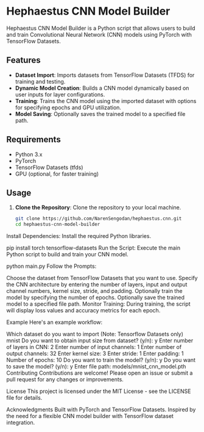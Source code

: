 # Hephaestus CNN Model Builder

Hephaestus CNN Model Builder is a Python script that allows users to build and train Convolutional Neural Network (CNN) models using PyTorch with TensorFlow Datasets.

## Features

- **Dataset Import**: Imports datasets from TensorFlow Datasets (TFDS) for training and testing.
- **Dynamic Model Creation**: Builds a CNN model dynamically based on user inputs for layer configurations.
- **Training**: Trains the CNN model using the imported dataset with options for specifying epochs and GPU utilization.
- **Model Saving**: Optionally saves the trained model to a specified file path.

## Requirements

- Python 3.x
- PyTorch
- TensorFlow Datasets (tfds)
- GPU (optional, for faster training)

## Usage

1. **Clone the Repository**: Clone the repository to your local machine.
   ```bash
   git clone https://github.com/NarenSengodan/hephaestus.cnn.git
   cd hephaestus-cnn-model-builder
Install Dependencies: Install the required Python libraries.


pip install torch tensorflow-datasets
Run the Script: Execute the main Python script to build and train your CNN model.


python main.py
Follow the Prompts:

Choose the dataset from TensorFlow Datasets that you want to use.
Specify the CNN architecture by entering the number of layers, input and output channel numbers, kernel size, stride, and padding.
Optionally train the model by specifying the number of epochs.
Optionally save the trained model to a specified file path.
Monitor Training: During training, the script will display loss values and accuracy metrics for each epoch.

Example
Here's an example workflow:

Which dataset do you want to import
(Note: Tensorflow Datasets only)
mnist
Do you want to obtain input size from dataset? (y/n): y
Enter number of layers in CNN: 2
Enter number of input channels: 1
Enter number of output channels: 32
Enter kernel size: 3
Enter stride: 1
Enter padding: 1
Number of epochs: 10
Do you want to train the model? (y/n): y
Do you want to save the model? (y/n): y
Enter file path: models/mnist_cnn_model.pth
Contributing
Contributions are welcome! Please open an issue or submit a pull request for any changes or improvements.

License
This project is licensed under the MIT License - see the LICENSE file for details.

Acknowledgments
Built with PyTorch and TensorFlow Datasets.
Inspired by the need for a flexible CNN model builder with TensorFlow dataset integration.